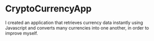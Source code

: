 # CryptoCurrencyApp
I created an application that retrieves currency data instantly using Javascript and converts many currencies into one another, in order to improve myself.
